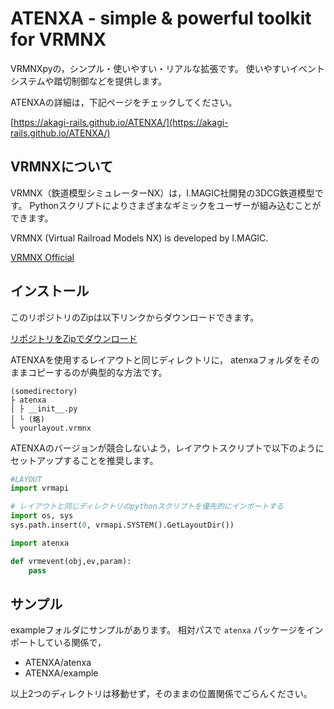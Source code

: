 # ATENXA - simple & powerful toolkit for VRMNX

VRMNXpyの，シンプル・使いやすい・リアルな拡張です。
使いやすいイベントシステムや踏切制御などを提供します。

ATENXAの詳細は，下記ページをチェックしてください。

[https://akagi-rails.github.io/ATENXA/](https://akagi-rails.github.io/ATENXA/)

## VRMNXについて

VRMNX（鉄道模型シミュレーターNX）は，I.MAGIC社開発の3DCG鉄道模型です。
Pythonスクリプトによりさまざまなギミックをユーザーが組み込むことができます。

VRMNX (Virtual Railroad Models NX) is developed by I.MAGIC.

[VRMNX Official](http://www.imagic.co.jp/hobby/)

## インストール

このリポジトリのZipは以下リンクからダウンロードできます。

[リポジトリをZipでダウンロード](https://github.com/AKAGI-Rails/ATENXA/archive/refs/heads/master.zip)

ATENXAを使用するレイアウトと同じディレクトリに，
atenxaフォルダをそのままコピーするのが典型的な方法です。

```
(somedirectory)
├ atenxa
│ ├ __init__.py
│ └ (略)
└ yourlayout.vrmnx
```

ATENXAのバージョンが競合しないよう，レイアウトスクリプトで以下のようにセットアップすることを推奨します。

```python
#LAYOUT
import vrmapi

# レイアウトと同じディレクトリのpythonスクリプトを優先的にインポートする
import os, sys
sys.path.insert(0, vrmapi.SYSTEM().GetLayoutDir())

import atenxa

def vrmevent(obj,ev,param):
    pass
```

## サンプル

exampleフォルダにサンプルがあります。
相対パスで `atenxa` パッケージをインポートしている関係で，

- ATENXA/atenxa
- ATENXA/example

以上2つのディレクトリは移動せず，そのままの位置関係でごらんください。
